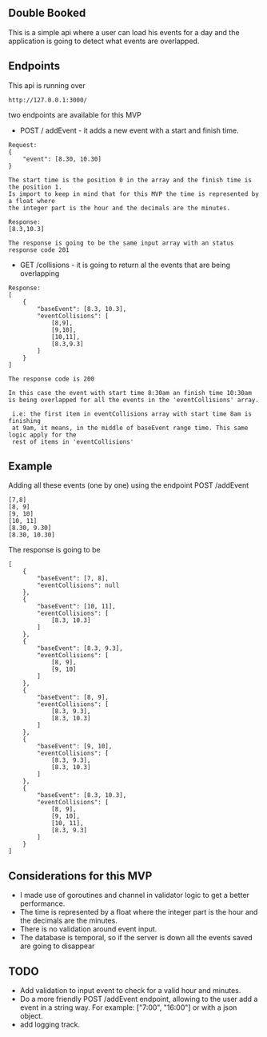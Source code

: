 ## Double Booked

This is a simple api where a user can load his events for a day and
the application is going to detect what events are overlapped.

## Endpoints

This api is running over
```
http://127.0.0.1:3000/
```

two endpoints are available for this MVP
 - POST / addEvent - it adds a new event with a start and finish time.
```
Request:
{
    "event": [8.30, 10.30]
}

The start time is the position 0 in the array and the finish time is the position 1.
Is import to keep in mind that for this MVP the time is represented by a float where
the integer part is the hour and the decimals are the minutes.

Response: 
[8.3,10.3]

The response is going to be the same input array with an status response code 201
```

 - GET /collisions - it is going to return al the events that are being overlapping

``` 
Response: 
[
    {
        "baseEvent": [8.3, 10.3],
        "eventCollisions": [
            [8,9],
            [9,10],
            [10,11],
            [8.3,9.3]
        ]
    }
]

The response code is 200

In this case the event with start time 8:30am an finish time 10:30am
is being overlapped for all the events in the 'eventCollisions' array.
 
 i.e: the first item in eventCollisions array with start time 8am is finishing
 at 9am, it means, in the middle of baseEvent range time. This same logic apply for the
 rest of items in 'eventCollisions'
```

## Example

Adding all these events (one by one) using the endpoint POST /addEvent
```
[7,8]
[8, 9]
[9, 10]
[10, 11]
[8.30, 9.30]
[8.30, 10.30]
```

The response is going to be

```
[
    {
        "baseEvent": [7, 8],
        "eventCollisions": null
    },
    {
        "baseEvent": [10, 11],
        "eventCollisions": [
            [8.3, 10.3]
        ]
    },
    {
        "baseEvent": [8.3, 9.3],
        "eventCollisions": [
            [8, 9],
            [9, 10]
        ]
    },
    {
        "baseEvent": [8, 9],
        "eventCollisions": [
            [8.3, 9.3],
            [8.3, 10.3]
        ]
    },
    {
        "baseEvent": [9, 10],
        "eventCollisions": [
            [8.3, 9.3],
            [8.3, 10.3]
        ]
    },
    {
        "baseEvent": [8.3, 10.3],
        "eventCollisions": [
            [8, 9],
            [9, 10],
            [10, 11],
            [8.3, 9.3]
        ]
    }
]
```

## Considerations for this MVP
- I made use of goroutines and channel in validator logic to get a better performance. 
- The time is represented by a float where
the integer part is the hour and the decimals are the minutes.
- There is no validation around event input.
- The database is temporal, so if the server is down all the events saved are going to disappear

## TODO
- Add validation to input event to check for a valid hour and minutes.
- Do a more friendly POST /addEvent endpoint, allowing to the user add a event in a string way. 
For example: ["7:00", "16:00"] or with a json object.
- add logging track.
